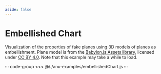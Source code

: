```yaml
---
aside: false
---
```

<script setup>
import { embellishedChart } from '../anu-examples/embellishedChart.js'
</script>

# Embellished Chart
Visualization of the properties of fake planes using 3D models of planes as embellishment. Plane model is from the [Babylon.js Assets library](https://github.com/BabylonJS/Assets), licensed under [CC BY 4.0](https://creativecommons.org/licenses/by/4.0/). Note that this example may take a while to load.

<singleView :scene="embellishedChart" />

::: code-group
<<< @/./anu-examples/embellishedChart.js 
:::